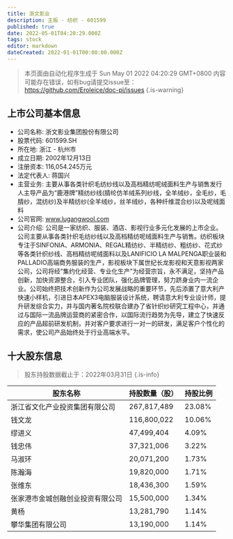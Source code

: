 ```yaml
---
title: 浙文影业
description: 主板 - 纺织 - 601599
published: true
date: 2022-05-01T04:20:29.000Z
tags: stock
editor: markdown
dateCreated: 2022-01-01T00:00:00.000Z
---
```


> 本页面由自动化程序生成于 Sun May 01 2022 04:20:29 GMT+0800
> 内容可能存在错误，如有bug请提交issue至：https://github.com/Eroleice/doc-pi/issues
{.is-warning}

## 上市公司基本信息
- 公司名称: 浙文影业集团股份有限公司
- 股票代码: 601599.SH
- 所在地: 浙江 - 杭州市
- 成立日期: 2002年12月13日
- 注册资本: 116,054.245万元
- 法定代表人: 蒋国兴
- 主营业务: 主要从事各类针织毛纺纱线以及高档精纺呢绒面料生产与销售发行人主导产品为“鹿港牌”精纺纱线(腈纶仿羊绒系列纱线，全羊绒纱，全毛纱，毛腈纱，混纺纱)及半精纺纱(全羊绒纱，丝羊绒纱，各种纤维混合纱)以及呢绒面料
- 公司官网: www.lugangwool.com
- 公司介绍: 公司是一家纺织、服装、酒店、影视行业多元化发展的上市企业。公司主要从事各类针织毛纺纱线以及高档精纺呢绒面料生产与销售。纺织板块专注于SINFONIA、ARMONIA、REGAL精纺纱、半精纺纱、粗纺纱、花式纱等各类针织纱线、高档精纺呢绒面料以及LANIFICIO LA MALPENGA职业装和PALLADIO高端商务服装的生产，影视板块下属世纪长龙影视和天意影视两家公司，公司将经“集约化经营、专业化生产”为经营宗旨，永不满足，坚持产品创新，加快资源整合，引入专业团队，强化品牌管理，努力跻身业内一流企业。公司始终把技术创新作为公司发展战略的重要环节，先后添置了意大利产快速小样机，引进日本APEX3电脑服装设计系统，聘请意大利专业设计师，提升研发综合实力，并与国内著名院校联合建办了省针织纱研究工程中心，并通过与国际一流品牌运营商的紧密合作，以国际流行趋势为先导，建立了快速反应的产品超前研发机制，并对客户要求进行一对一的研发，满足客户个性化的需求，使公司产品始终处于行业高端水平。


## 十大股东信息
> 股东持股数据截止于：2022年03月31日
{.is-info}

| 股东名称 | 持股数量（股） | 持股比例 |
| --- | --- | --- |
| 浙江省文化产业投资集团有限公司 | 267,817,489 | 23.08% |
| 钱文龙 | 116,800,022 | 10.06% |
| 缪进义 | 47,499,404 | 4.09% |
| 钱忠伟 | 37,321,006 | 3.22% |
| 马淑环 | 20,071,200 | 1.73% |
| 陈瀚海 | 19,820,000 | 1.71% |
| 张维东 | 18,436,300 | 1.59% |
| 张家港市金城创融创业投资有限公司 | 15,500,000 | 1.34% |
| 黄杨 | 13,281,790 | 1.14% |
| 攀华集团有限公司 | 13,190,000 | 1.14% |




